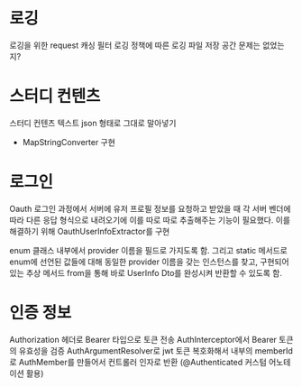 
# 로깅

로깅을 위한 request 캐싱 필터
로깅 정책에 따른 로깅 파일 저장 공간 문제는 없었는지?


# 스터디 컨텐츠

스터디 컨텐츠 텍스트 json 형태로 그대로 말아넣기
- MapStringConverter 구현


# 로그인

Oauth 로그인 과정에서 서버에 유저 프로필 정보를 요청하고 받았을 때 각 서버 벤더에 따라 다른 응답 형식으로 내려오기에 이를 따로 따로 추출해주는 기능이 필요했다.
이를 해결하기 위해 OauthUserInfoExtractor를 구현

enum 클래스 내부에서 provider 이름을 필드로 가지도록 함. 그리고 static 메서드로 enum에 선언된 값들에 대해 동일한 provider 이름을 갖는 인스턴스를 찾고, 구현되어 있는 추상 메서드 from을 통해 바로 UserInfo Dto를 완성시켜 반환할 수 있도록 함.



# 인증 정보
Authorization 헤더로 Bearer 타입으로 토큰 전송
AuthInterceptor에서 Bearer 토큰의 유효성을 검증
AuthArgumentResolver로 jwt 토큰 복호화해서 내부의 memberId로 AuthMember를 만들어서 컨트롤러 인자로 반환 (@Authenticated 커스텀 어노테이션 활용)


















